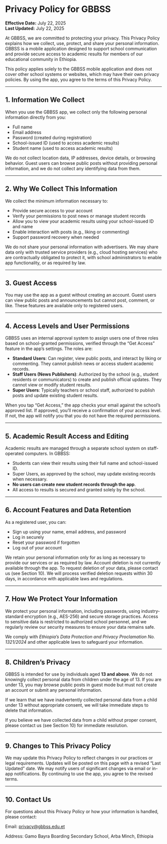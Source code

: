 # Privacy Policy for GBBSS

**Effective Date:** July 22, 2025  
**Last Updated:** July 22, 2025

At GBBSS, we are committed to protecting your privacy. This Privacy Policy explains how we collect, use, protect, and share your personal information. GBBSS is a mobile application designed to support school communication and provide secure access to academic results for members of our educational community in Ethiopia.

This policy applies solely to the GBBSS mobile application and does not cover other school systems or websites, which may have their own privacy policies. By using the app, you agree to the terms of this Privacy Policy.

---

## 1. Information We Collect

When you use the GBBSS app, we collect only the following personal information directly from you:

- Full name  
- Email address  
- Password (created during registration)  
- School-issued ID (used to access academic results)
- Student name (used to access academic results)

We do not collect location data, IP addresses, device details, or browsing behavior. Guest users can browse public posts without providing personal information, and we do not collect any identifying data from them.

---

## 2. Why We Collect This Information

We collect the minimum information necessary to:

- Provide secure access to your account  
- Verify your permissions to post news or manage student records  
- Allow you to view your academic results using your school-issued ID and name 
- Enable interaction with posts (e.g., liking or commenting)  
- Support password recovery when needed  

We do not share your personal information with advertisers. We may share data only with trusted service providers (e.g., cloud hosting services) who are contractually obligated to protect it, with school administrators to enable app functionality, or as required by law.

---

## 3. Guest Access

You may use the app as a guest without creating an account. Guest users can view public posts and announcements but cannot post, comment, or like. These features are available only to registered users.

---

## 4. Access Levels and User Permissions

GBBSS uses an internal approval system to assign users one of three roles based on school-granted permissions, verified through the “Get Access” feature in the app’s settings. The roles are:

- **Standard Users**: Can register, view public posts, and interact by liking or commenting. They cannot publish news or access student academic records.  
- **Staff Users (News Publishers)**: Authorized by the school (e.g., student residents or communicators) to create and publish official updates. They cannot view or modify student results.  
- **Super Users**: Typically teachers or school staff, authorized to publish posts and update existing student results.  

When you tap “Get Access,” the app checks your email against the school’s approved list. If approved, you’ll receive a confirmation of your access level. If not, the app will notify you that you do not have the required permissions.

---

## 5. Academic Result Access and Editing

Academic results are managed through a separate school system on staff-operated computers. In GBBSS:

- Students can view their results using their full name and school-issued ID.  
- Super Users, as approved by the school, may update existing records when necessary.  
- **No users can create new student records through the app**.  
- All access to results is secured and granted solely by the school.  

---

## 6. Account Features and Data Retention

As a registered user, you can:

- Sign up using your name, email address, and password  
- Log in securely  
- Reset your password if forgotten  
- Log out of your account  

We retain your personal information only for as long as necessary to provide our services or as required by law. Account deletion is not currently available through the app. To request deletion of your data, please contact us (see Section 10). We will process verified deletion requests within 30 days, in accordance with applicable laws and regulations.

---

## 7. How We Protect Your Information

We protect your personal information, including passwords, using industry-standard encryption (e.g., AES-256) and secure storage practices. Access to sensitive data is restricted to authorized school personnel, and we regularly review our security measures to ensure your data remains safe.

We comply with *Ethiopia’s Data Protection and Privacy Proclamation No. 1321/2024* and other applicable laws to safeguard your information.

---

## 8. Children’s Privacy

GBBSS is intended for use by individuals aged **13 and above**. We do not knowingly collect personal data from children under the age of 13. If you are under 13, you may browse public posts in guest mode but must not create an account or submit any personal information.

If we learn that we have inadvertently collected personal data from a child under 13 without appropriate consent, we will take immediate steps to delete that information.

If you believe we have collected data from a child without proper consent, please contact us (see Section 10) for immediate resolution.

---

## 9. Changes to This Privacy Policy

We may update this Privacy Policy to reflect changes in our practices or legal requirements. Updates will be posted on this page with a revised “Last Updated” date. We may notify users of significant changes via email or in-app notifications. By continuing to use the app, you agree to the revised terms.

---

## 10. Contact Us

For questions about this Privacy Policy or how your information is handled, please contact:

Email: [privacy@gbbss.edu.et](mailto:privacy@gbbss.edu.et)  

Address: Gamo Bayra Boarding Secondary School, Arba Minch, Ethiopia  
